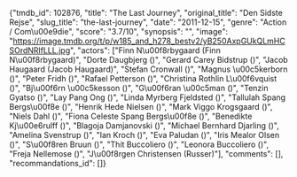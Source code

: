 {"tmdb_id": 102876, "title": "The Last Journey", "original_title": "Den Sidste Rejse", "slug_title": "the-last-journey", "date": "2011-12-15", "genre": "Action / Com\u00e9die", "score": "3.7/10", "synopsis": "", "image": "https://image.tmdb.org/t/p/w185_and_h278_bestv2/yB250AxpGUkQLmHCSOrdNRlfLLL.jpg", "actors": ["Finn N\u00f8rbygaard (Finn N\u00f8rbygaard)", "Dorte Daugbjerg ()", "Gerard Carey Bidstrup ()", "Jacob Haugaard (Jacob Haugaard)", "Stefan Cronwall ()", "Magnus \u00c5kerborn ()", "Peter Fridh ()", "Rafael Petterson ()", "Christina Rothlin L\u00f6vquist ()", "Bj\u00f6rn \u00c5kesson ()", "G\u00f6ran \u00c5man ()", "Tenzin Gyatso ()", "Lay Pang Ong ()", "Linda Myrberg Fjeldsted ()", "Tallulah Spang Bergs\u00f8e ()", "Henrik Hede Nielsen ()", "Mark Viggo Krogsgaard ()", "Niels Dahl ()", "Fiona Celeste Spang Bergs\u00f8e ()", "Benedikte Kj\u00e6rulff ()", "Blagoja Damjanovski ()", "Michael Bernhard Djarling ()", "Amelina Svenstrup ()", "Ian Kroch ()", "Eva Paludan ()", "Iris Mealor Olsen ()", "S\u00f8ren Bruun ()", "Thit Buccoliero ()", "Leonora Buccoliero ()", "Freja Nellemose ()", "J\u00f8rgen Christensen (Russer)"], "comments": [], "recommandations_id": []}